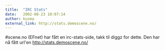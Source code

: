 ```yaml
---
title:  "IRC Stats"
date:   2002-08-23 10:07:14
author: kusma
external_link: http://stats.demoscene.no/
---
```

\#scene.no (EFnet) har fått en irc-stats-side, takk til diggz for dette.
Den har nå fått url'en http://stats.demoscene.no/

